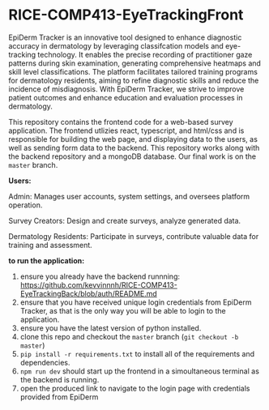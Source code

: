 # RICE-COMP413-EyeTrackingFront
EpiDerm Tracker is an innovative tool designed to enhance diagnostic accuracy in dermatology by leveraging classifcation models and eye-tracking technology. It enables the precise recording of practitioner gaze patterns during skin examination, generating comprehensive heatmaps and skill level classifications. The platform facilitates tailored training programs for dermatology residents, aiming to refine diagnostic skills and reduce the incidence of misdiagnosis. With EpiDerm Tracker, we strive to improve patient outcomes and enhance education and evaluation processes in dermatology.

This repository contains the frontend code for a web-based survey application. The frontend utlizies react, typescript, and html/css and is responsible for building the web page, and displaying data to the users, as well as sending form data to the backend. This repository works along with the backend repository and a mongoDB database. Our final work is on the `master` branch.

**Users:**

Admin: Manages user accounts, system settings, and oversees platform operation.

Survey Creators: Design and create surveys, analyze generated data.

Dermatology Residents: Participate in surveys, contribute valuable data for training and assessment.

**to run the application:**

1. ensure you already have the backend runnning: https://github.com/kevvinnnh/RICE-COMP413-EyeTrackingBack/blob/auth/README.md
2. ensure that you have received unique login credentials from EpiDerm Tracker, as that is the only way you will be able to login to the application.
3. ensure you have the latest version of python installed.
4. clone this repo and checkout the `master` branch (`git checkout -b master`)
5. `pip install -r requirements.txt` to install all of the requirements and dependencies.
6. `npm run dev` should start up the frontend in a simoultaneous terminal as the backend is running. 
7. open the produced link to navigate to the login page with credentials provided from EpiDerm 


